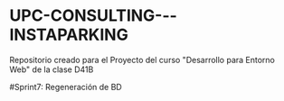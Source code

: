 # UPC-CONSULTING---INSTAPARKING
Repositorio creado para el Proyecto del curso "Desarrollo para Entorno Web" de la clase D41B

#Sprint7: Regeneración de BD